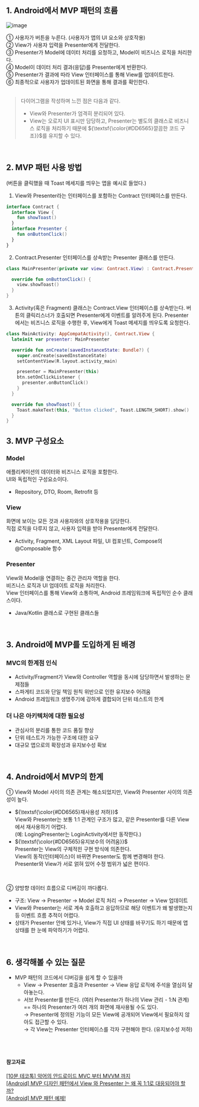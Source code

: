 ## 1. Android에서 MVP 패턴의 흐름

![image](https://github.com/user-attachments/assets/bbaa2617-2193-4bae-9696-6c6978df20a8)

➀ 사용자가 버튼을 누른다. (사용자가 앱의 UI 요소와 상호작용) <br>
➁ View가 사용자 입력을 Presenter에게 전달한다. <br>
➂ Presenter가 Model에 데이터 처리를 요청하고, Model이 비즈니스 로직을 처리한다.<br>
➃ Model이 데이터 처리 결과(응답)를 Presenter에게 반환한다.<br>
➄ Presenter가 결과에 따라 View 인터페이스를 통해 View를 업데이트한다.<br>
➅ 최종적으로 사용자가 업데이트된 화면을 통해 결과를 확인한다.<br>
<br>
> 다이어그램을 작성하며 느낀 점은 다음과 같다.
> - View와 Presenter가 엄격히 분리되어 있다.
> - View는 오로지 UI 표시만 담당하고, Presenter는 별도의 클래스로 비즈니스 로직을 처리하기 때문에  ${\textsf{\color{#DD6565}깔끔한 코드 구조}}$를 유지할 수 있다. 

<br>


## 2. MVP 패턴 사용 방법

(버튼을 클릭했을 때 Toast 메세지를 띄우는 앱을 예시로 들었다.)

1. View와 Presenter라는 인터페이스를 포함하는 Contract 인터페이스를 만든다.
```kotlin
interface Contract {
  interface View {
    fun showToast()
  }
  interface Presenter {
    fun onButtonClick()
  }
}
```
2. Contract.Presenter 인터페이스를 상속받는 Presenter 클래스를 만든다.
```kotlin
class MainPresenter(private var view: Contract.View) : Contract.Presenter {

  override fun onButtonClick() {
    view.showToast()
  }
}
```

3. Activity(혹은 Fragment) 클래스는 Contract.View 인터페이스를 상속받는다.
   버튼의 클릭리스너가 호출되면 Presenter에게 이벤트를 알려주게 된다.
   Presenter에서는 비즈니스 로직을 수행한 후, View에게 Toast 메세지를 띄우도록 요청한다.
```kotlin
class MainActivity: AppCompatActivity(), Contract.View {
  lateinit var presenter: MainPresenter

  override fun onCreate(savedInstanceState: Bundle?) {
    super.onCreate(savedInstanceState)
    setContentView(R.layout.activity_main)

    presenter = MainPresenter(this)
    btn.setOnClickListener {
      presenter.onButtonClick()
    }
  }

  override fun showToast() {
    Toast.makeText(this, "Button clicked", Toast.LENGTH_SHORT).show()
  }
}
```

## 3. MVP 구성요소


### Model
애플리케이션의 데이터와 비즈니스 로직을 포함한다. <br>
UI와 독립적인 구성요소이다.
- Repository, DTO, Room, Retrofit 등


### View
화면에 보이는 모든 것과 사용자와의 상호작용을 담당한다. <br>
직접 로직을 다루지 않고, 사용자 입력을 받아 Presenter에게 전달한다.
- Activity, Fragment, XML Layout 파일, UI 컴포넌트, Compose의 @Composable 함수


### Presenter
View와 Model을 연결하는 중간 관리자 역할을 한다. <br>
비즈니스 로직과 UI 업데이트 로직을 처리한다. <br>
View 인터페이스를 통해 View와 소통하며, Android 프레임워크에 독립적인 순수 클래스이다.
- Java/Kotlin 클래스로 구현된 클래스들

<br>

## 3. Android에 MVP를 도입하게 된 배경


### MVC의 한계점 인식


- Activity/Fragment가 View와 Controller 역할을 동시에 담당하면서 발생하는 문제점들
- 스파게티 코드와 단일 책임 원칙 위반으로 인한 유지보수 어려움
- Android 프레임워크 생명주기에 강하게 결합되어 단위 테스트의 한계


### 더 나은 아키텍처에 대한 필요성


- 관심사의 분리를 통한 코드 품질 향상
- 단위 테스트가 가능한 구조에 대한 요구
- 대규모 앱으로의 확장성과 유지보수성 확보


<br>

## 4. Android에서 MVP의 한계


➀ View와 Model 사이의 의존 관계는 해소되었지만, View와 Presenter 사이의 의존성이 높다.
- ${\textsf{\color{#DD6565}재사용성 저하}}$ <br>
View와 Presenter는 보통 1:1 관계인 구조가 많고, 같은 Presenter를 다른 View에서 재사용하기 어렵다. <br>
(예: LogingPresenter는 LoginActivity에서만 동작한다.)
- ${\textsf{\color{#DD6565}유지보수의 어려움}}$ <br>
Presenter는 View의 구체적읜 구현 방식에 의존한다. <br>
View의 동작(인터페이스)이 바뀌면 Presenter도 함께 변경해야 한다. <br>
Presenter와 View가 서로 얽혀 있어 수정 범위가 넓은 편이다.

<br> 

➁ 양방향 데이터 흐름으로 디버깅이 까다롭다.
- 구조: View → Presenter → Model 로직 처리 → Presenter → View 업데이트
- View와 Presenter는 서로 계속 호출하고 응답하므로 해당 이벤트가 왜 발생했는지 등 이벤트 흐름 추적이 어렵다.
- 상태가 Presenter 안에 있거나, View가 직접 UI 상태를 바꾸기도 하기 때문에 앱 상태를 한 눈에 파악하기가 어렵다.

<br>

## 6. 생각해볼 수 있는 질문


- MVP 패턴의 코드에서 디버깅을 쉽게 할 수 있을까
  - View → Presenter 호출과 Presenter → View 응답 로직에 주석을 열심히 달아놓는다.
  - 서브 Presenter를 만든다. (여러 Presenter가 하나의 View 관리 - 1:N 관계) <br>
    == 하나의 Presenter가 여러 개의 화면에 재사용될 수도 있다. <br>
     → Presenter에 정의된 기능이 모든 View에 공개되어 View에서 필요하지 않아도 접근할 수 있다. <br>
     → 각 View는 Presenter 인터페이스를 각자 구현해야 한다. (유지보수성 저하)
    
<br>
<br>

#### 참고자료
[[10분 테코톡] 악어의 안드로이드 MVC 부터 MVVM 까지](https://www.youtube.com/watch?v=OPXf00DX4b0&t=303s)  
[[Android] MVP 디자인 패턴에서 View 와 Presenter 는 왜 꼭 1:1로 대응되어야 할까?](https://w36495.tistory.com/97)  
[[Android] MVP 패턴 예제!](https://goharry.tistory.com/54)
